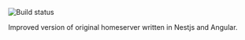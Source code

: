 ![Build status](https://github.com/tbhanson96/homeserver-v2/actions/workflows/build.yml/badge.svg)

Improved version of original homeserver written in Nestjs and Angular.
